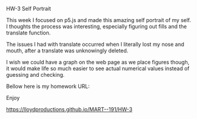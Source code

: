 HW-3 Self Portrait

This week I focused on p5.js and made this amazing self portrait of my self. I thoughts the process was interesting, especially figuring out fills and the translate function.


The issues I had with translate occurred when I literally lost my nose and mouth, after a translate was unknowingly deleted.


I wish we could have a graph on the web page as we place figures though, it would make life so much easier to see actual numerical values instead of guessing and checking.

Bellow here is my homework URL:

Enjoy

https://lloydproductions.github.io/MART--191/HW-3
